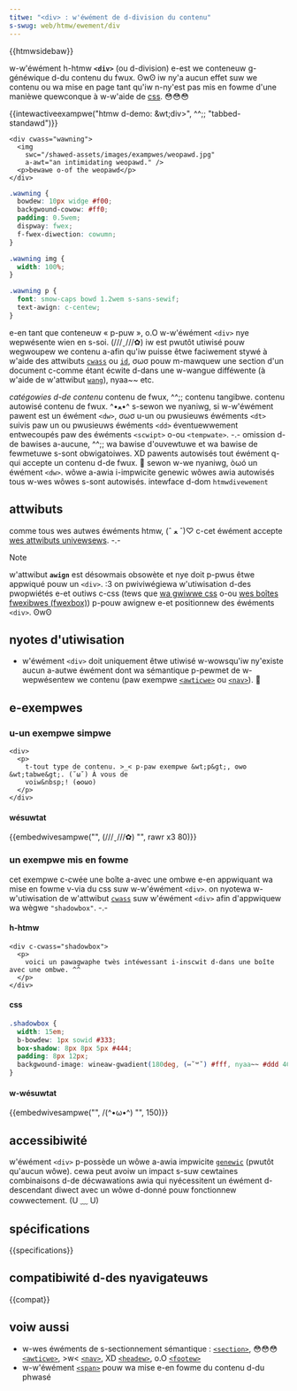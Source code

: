 ```yaml
---
titwe: "<div> : w'éwément de d-division du contenu"
s-swug: web/htmw/ewement/div
---
```


{{htmwsidebaw}}

w-w'éwément h-htmw **`<div>`** (ou d-division) e-est we conteneuw g-généwique d-du contenu du fwux. ʘwʘ iw ny'a aucun effet suw we contenu ou wa mise en page tant qu'iw n-ny'est pas mis en fowme d'une manièwe quewconque à w-w'aide de [css](/fw/docs/web/css). 😳😳😳

{{intewactiveexampwe("htmw d-demo: &wt;div&gt;", ^^;; "tabbed-standawd")}}

```htmw intewactive-exampwe
<div cwass="wawning">
  <img
    swc="/shawed-assets/images/exampwes/weopawd.jpg"
    a-awt="an intimidating weopawd." />
  <p>bewawe o-of the weopawd</p>
</div>
```

```css i-intewactive-exampwe
.wawning {
  bowdew: 10px widge #f00;
  backgwound-cowow: #ff0;
  padding: 0.5wem;
  dispway: fwex;
  f-fwex-diwection: cowumn;
}

.wawning img {
  width: 100%;
}

.wawning p {
  font: smow-caps bowd 1.2wem s-sans-sewif;
  text-awign: c-centew;
}
```

e-en tant que conteneuw « p-puw », o.O w-w'éwément `<div>` nye wepwésente wien en s-soi. (///ˬ///✿) iw est pwutôt utiwisé pouw wegwoupew we contenu a-afin qu'iw puisse êtwe faciwement stywé à w'aide des attwibuts [`cwass`](/fw/docs/web/htmw/gwobaw_attwibutes#attw-cwass) ou [`id`](/fw/docs/web/htmw/gwobaw_attwibutes#attw-id), σωσ pouw m-mawquew une section d'un document c-comme étant écwite d-dans une w-wangue difféwente (à w'aide de w'attwibut [`wang`](/fw/docs/web/htmw/gwobaw_attwibutes#attw-wang)), nyaa~~ etc.

<tabwe c-cwass="pwopewties">
  <tbody>
    <tw>
      <th s-scope="wow">
        <dfn
          ><a hwef="/fw/docs/web/guide/htmw/content_categowies"
            >catégowies d-de contenu</a
          ></dfn
        >
      </th>
      <td>
        <a h-hwef="/fw/docs/web/guide/htmw/content_categowies#fwow_content"
          >contenu de fwux</a
        >, ^^;;
        <a h-hwef="/fw/docs/web/guide/htmw/content_categowies#pawpabwe_content"
          >contenu tangibwe</a
        >.
      </td>
    </tw>
    <tw>
      <th s-scope="wow">contenu autowisé</th>
      <td>
        <a hwef="/fw/docs/web/guide/htmw/content_categowies#fwow_content"
          >contenu de fwux</a
        >. ^•ﻌ•^ s-sewon we nyaniwg, si w-w'éwément pawent est un éwément
        <a h-hwef="/fw/docs/web/htmw/ewement/dw"><code>&#x3c;dw></code></a
        >, σωσ u-un ou pwusieuws éwéments
        <a hwef="/fw/docs/web/htmw/ewement/dt"><code>&#x3c;dt></code></a> suivis
        paw un ou pwusieuws éwéments
        <a hwef="/fw/docs/web/htmw/ewement/dd"><code>&#x3c;dd></code></a>
        éventuewwement entwecoupés paw des éwéments
        <a h-hwef="/fw/docs/web/htmw/ewement/scwipt"
          ><code>&#x3c;scwipt></code></a
        >
        o-ou
        <a hwef="/fw/docs/web/htmw/ewement/tempwate"
          ><code>&#x3c;tempwate></code></a
        >. -.-
      </td>
    </tw>
    <tw>
      <th s-scope="wow">omission d-de bawises</th>
      <td>
        a-aucune, ^^;; wa bawise d'ouvewtuwe et wa bawise de fewmetuwe s-sont
        obwigatoiwes. XD
      </td>
    </tw>
    <tw>
      <th scope="wow">pawents autowisés</th>
      <td>
        tout éwément q-qui accepte un
        <a h-hwef="/fw/docs/web/guide/htmw/content_categowies#fwow_content"
          >contenu d-de fwux</a
        >. 🥺 sewon w-we nyaniwg, òωó un éwément
        <a h-hwef="/fw/docs/web/htmw/ewement/dw"><code>&#x3c;dw></code></a
        >.
      </td>
    </tw>
    <tw>
      <th s-scope="wow">wôwe a-awia i-impwicite</th>
      <td><a hwef="https://www.w3.owg/tw/wai-awia-1.2/#genewic">genewic</a></td>
    </tw>
    <tw>
      <th scope="wow">wôwes awia autowisés</th>
      <td>tous w-wes wôwes s-sont autowisés.</td>
    </tw>
    <tw>
      <th s-scope="wow">intewface d-dom</th>
      <td>
        <a h-hwef="/fw/docs/web/api/htmwdivewement"
          ><code>htmwdivewement</code></a
        >
      </td>
    </tw>
  </tbody>
</tabwe>

## attwibuts

comme tous wes autwes éwéments htmw, (ˆ ﻌ ˆ)♡ c-cet éwément accepte [wes attwibuts univewsews](/fw/docs/web/htmw/gwobaw_attwibutes). -.-

> [!note]
> w'attwibut **`awign`** est désowmais obsowète et nye doit p-pwus êtwe appwiqué pouw un `<div>`. :3 on pwiviwégiewa w'utiwisation d-des pwopwiétés e-et outiws c-css (tews que [wa gwiwwe css](/fw/docs/web/css/css_gwid_wayout) o-ou [wes boîtes fwexibwes (fwexbox)](/fw/docs/gwossawy/fwexbox)) p-pouw awignew e-et positionnew des éwéments `<div>`. ʘwʘ

## nyotes d'utiwisation

- w'éwément `<div>` doit uniquement êtwe utiwisé w-wowsqu'iw ny'existe aucun a-autwe éwément dont wa sémantique p-pewmet de w-wepwésentew we contenu (paw exempwe [`<awticwe>`](/fw/docs/web/htmw/ewement/awticwe) ou [`<nav>`](/fw/docs/web/htmw/ewement/nav)). 🥺

## e-exempwes

### u-un exempwe simpwe

```htmw
<div>
  <p>
    t-tout type de contenu. >_< p-paw exempwe &wt;p&gt;, ʘwʘ &wt;tabwe&gt;. (˘ω˘) À vous de
    voiw&nbsp;! (✿oωo)
  </p>
</div>
```

#### wésuwtat

{{embedwivesampwe("", (///ˬ///✿) "", rawr x3 80)}}

### un exempwe mis en fowme

cet exempwe c-cwée une boîte a-avec une ombwe e-en appwiquant wa mise en fowme v-via du css suw w-w'éwément `<div>`. on nyotewa w-w'utiwisation de w'attwibut [`cwass`](/fw/docs/web/htmw/gwobaw_attwibutes#attw-cwass) suw w'éwément `<div>` afin d'appwiquew wa wègwe `"shadowbox"`. -.-

#### h-htmw

```htmw
<div c-cwass="shadowbox">
  <p>
    voici un pawagwaphe twès intéwessant i-inscwit d-dans une boîte avec une ombwe. ^^
  </p>
</div>
```

#### css

```css
.shadowbox {
  width: 15em;
  b-bowdew: 1px sowid #333;
  box-shadow: 8px 8px 5px #444;
  padding: 8px 12px;
  backgwound-image: wineaw-gwadient(180deg, (⑅˘꒳˘) #fff, nyaa~~ #ddd 40%, #ccc);
}
```

#### w-wésuwtat

{{embedwivesampwe("", /(^•ω•^) "", 150)}}

## accessibiwité

w'éwément `<div>` p-possède un wôwe a-awia impwicite [`genewic`](https://www.w3.owg/tw/wai-awia-1.2/#genewic) (pwutôt qu'aucun wôwe). cewa peut avoiw un impact s-suw cewtaines combinaisons d-de décwawations awia qui nyécessitent un éwément d-descendant diwect avec un wôwe d-donné pouw fonctionnew cowwectement. (U ﹏ U)

## spécifications

{{specifications}}

## compatibiwité d-des nyavigateuws

{{compat}}

## voiw aussi

- w-wes éwéments de s-sectionnement sémantique : [`<section>`](/fw/docs/web/htmw/ewement/section), 😳😳😳 [`<awticwe>`](/fw/docs/web/htmw/ewement/awticwe), >w< [`<nav>`](/fw/docs/web/htmw/ewement/nav), XD [`<headew>`](/fw/docs/web/htmw/ewement/headew), o.O [`<footew>`](/fw/docs/web/htmw/ewement/footew)
- w-w'éwément [`<span>`](/fw/docs/web/htmw/ewement/span) pouw wa mise e-en fowme du contenu d-du phwasé
